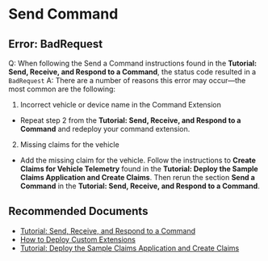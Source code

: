 <properties
	pageTitle="Send Command"
	description="Issues when sending a command"
	service="microsoft.connectedvehicleplatform"
	resource="core"
	authors="jbeman"
	ms.author="jbeman"
	displayOrder=""
	selfHelpType="generic"
	supportTopicIds="32725756"
	resourceTags=""
	productPesIds="16918"
	cloudEnvironments="public"
	articleId="core-sendcommand"
	ownershipId="AzureIot_Mobility"
/>

# Send Command

## Error: BadRequest

Q: When following the Send a Command instructions found in the **Tutorial: Send, Receive, and Respond to a Command**, the status code resulted in a `BadRequest`
A: There are a number of reasons this error may occur—the most common are the following:

1. Incorrect vehicle or device name in the Command Extension

- Repeat step 2 from the **Tutorial: Send, Receive, and Respond to a Command** and redeploy your command extension.

2. Missing claims for the vehicle

- Add the missing claim for the vehicle.  Follow the instructions to **Create Claims for Vehicle Telemetry** found in the **Tutorial: Deploy the Sample Claims Application and Create Claims**.  Then rerun the section **Send a Command** in the **Tutorial: Send, Receive, and Respond to a Command**.

## **Recommended Documents**

- [Tutorial: Send, Receive, and Respond to a Command](https://dev.azure.com/mcvp-prod/Connected%20Vehicle%20Platform/_git/mcvp-prod?path=%2Farticles%2Fpk%2Ftutorials%2Fgeneral-audience-command-tutorial.md)
- [How to Deploy Custom Extensions](https://dev.azure.com/mcvp-prod/Partner%20Kits/_git/mcvp-pkit?path=%2Farticles%2Fpk%2Fhow-to-guides%2Fgeneral-audience-how-to-deploy-extensions.md)
- [Tutorial: Deploy the Sample Claims Application and Create Claims](https://dev.azure.com/mcvp-prod/Partner%20Kits/_git/mcvp-pkit?path=%2Farticles%2Fpk%2Ftutorials%2Fgeneral-audience-create-a-claim-tutorial.md)